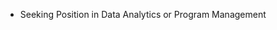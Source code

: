 

<!---
rhisehl/rhisehl is a ✨ special ✨ repository because its `README.md` (this file) appears on your GitHub profile.
You can click the Preview link to take a look at your changes.
--->

* Seeking Position in Data Analytics or Program Management

